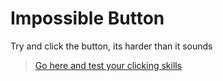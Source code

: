 # Impossible Button
Try and click the button, its harder than it sounds
> [Go here and test your clicking skills](https://www.google.com)
